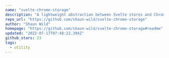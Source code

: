 ```yaml
---
name: "svelte-chrome-storage"
description: "A lightweight abstraction between Svelte stores and Chrome extension storage."
repo_url: "https://github.com/shaun-wild/svelte-chrome-storage"
author: "Shaun Wild"
homepage: "https://github.com/shaun-wild/svelte-chrome-storage#readme"
updated: "2022-07-17T07:48:22.394Z"
github_stars: 23
tags: 
  - utility
---
```

